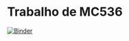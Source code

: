 # Trabalho de MC536

[![Binder](https://mybinder.org/badge.svg)](https://mybinder.org/v2/gh/fbidu/mc536/master)
